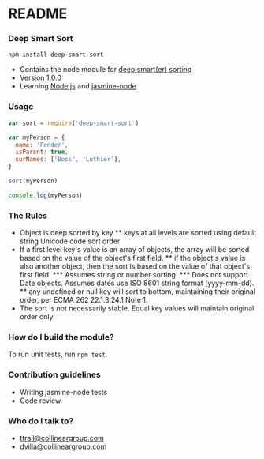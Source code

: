 # README #

### Deep Smart Sort ###

`npm install deep-smart-sort`

* Contains the node module for [deep smart(er) sorting](https://collineargroup.atlassian.net/wiki/display/COL/Smart+Deep+Sort+Node+Module)
* Version 1.0.0
* Learning [Node.js](https://nodejs.org/en/) and [jasmine-node](https://www.npmjs.com/package/jasmine-node).

### Usage ###

```js
var sort = require('deep-smart-sort')

var myPerson = {
  name: 'Fender',
  isParent: true,
  surNames: ['Boss', 'Luthier'],
}

sort(myPerson)

console.log(myPerson)
```

### The Rules ###

* Object is deep sorted by key
** keys at all levels are sorted using default string Unicode code sort order
* If a first level key's value is an array of objects, the array will be sorted based on the value of the object's first field.
** if the object's value is also another object, then the sort is based on the value of that object's first field.
*** Assumes string or number sorting.
*** Does not support Date objects.  Assumes dates use ISO 8601 string format (yyyy-mm-dd).
** any undefined or null key will sort to bottom, maintaining their original order, per ECMA 262 22.1.3.24.1 Note 1.
* The sort is not necessarily stable.  Equal key values will maintain original order only.

### How do I build the module? ###

To run unit tests, run `npm test`.

### Contribution guidelines ###

* Writing jasmine-node tests
* Code review

### Who do I talk to? ###

* ttrail@collineargroup.com
* dvilla@collineargroup.com